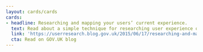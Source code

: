 ```yaml
---
layout: cards/cards
cards:
- headline: Researching and mapping your users’ current experience. 
  text: Read about a simple technique for researching user experience on GOV.UK's User Research blog.
  link: 'https://userresearch.blog.gov.uk/2015/06/17/researching-and-mapping-your-users-current-experience/'
  cta: Read on GOV.UK blog
---
```

